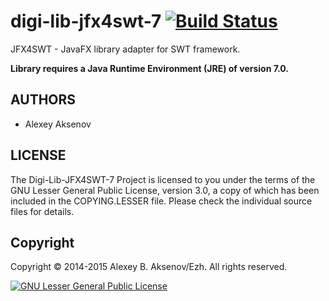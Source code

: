 digi-lib-jfx4swt-7 [![Build Status](https://travis-ci.org/ezh/digi-lib-jfx4swt-7.png?branch=master)](https://travis-ci.org/ezh/digi-lib-jfx4swt-7)
==================

JFX4SWT - JavaFX library adapter for SWT framework.

__Library requires a Java Runtime Environment (JRE) of version 7.0.__

AUTHORS
-------

* Alexey Aksenov

LICENSE
-------

The Digi-Lib-JFX4SWT-7 Project is licensed to you under the terms of
the GNU Lesser General Public License, version 3.0, a copy of which has been
included in the COPYING.LESSER file.
Please check the individual source files for details.

Copyright
---------

Copyright © 2014-2015 Alexey B. Aksenov/Ezh. All rights reserved.

[![GNU Lesser General Public License](http://www.gnu.org/graphics/lgplv3-147x51.png)](http://www.gnu.org/licenses/lgpl.html)
